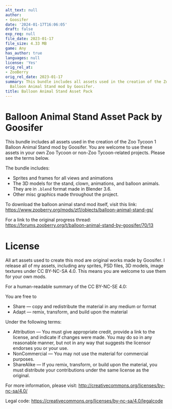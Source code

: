 ```yaml
---
alt_text: null
author:
- Goosifer
date: '2024-01-17T16:06:05'
draft: false
exp_req: null
file_date: 2023-01-17
file_size: 4.33 MB
game: Any
has_author: true
languages: null
license: 'Yes'
orig_rel_at:
- ZooBerry
orig_rel_date: 2023-01-17
summary: This bundle includes all assets used in the creation of the Zoo Tycoon 1
  Balloon Animal Stand mod by Goosifer.
title: Balloon Animal Stand Asset Pack
---
```


# Balloon Animal Stand Asset Pack by Goosifer

This bundle includes all assets used in the creation of the Zoo Tycoon 1 Balloon Animal Stand mod by Goosifer. You are welcome to use these assets in your own Zoo Tycoon or non-Zoo Tycoon-related projects. Please see the terms below.

The bundle includes:

- Sprites and frames for all views and animations
- The 3D models for the stand, clown, animations, and balloon animals. They are in `.blend` format made in Blender 3.6.
- Other misc graphics made throughout the project.

To download the balloon animal stand mod itself, visit this link: https://www.zooberry.org/mods/zt1/objects/balloon-animal-stand-gs/

For a link to the original progress thread: https://forums.zooberry.org/t/balloon-animal-stand-by-goosifer/70/13

# License

All art assets used to create this mod are original works made by Goosifer. I release all of my assets, including any sprites, PSD files, 3D models, image textures under CC BY-NC-SA 4.0. This means you are welcome to use them for your own mods.

For a human-readable summary of the CC BY-NC-SE 4.0:

You are free to

- Share — copy and redistribute the material in any medium or format
- Adapt — remix, transform, and build upon the material

Under the following terms:

- Attribution — You must give appropriate credit, provide a link to the license, and indicate if changes were made. You may do so in any reasonable manner, but not in any way that suggests the licensor endorses you or your use.
- NonCommercial — You may not use the material for commercial purposes.
- ShareAlike — If you remix, transform, or build upon the material, you must distribute your contributions under the same license as the original.

For more information, please visit: http://creativecommons.org/licenses/by-nc-sa/4.0/

Legal code: https://creativecommons.org/licenses/by-nc-sa/4.0/legalcode
